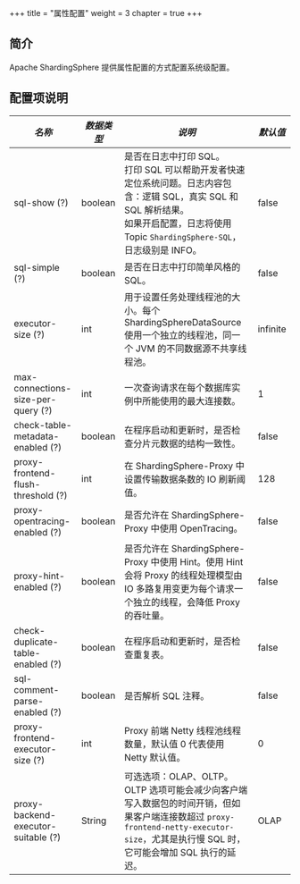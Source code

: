 +++
title = "属性配置"
weight = 3
chapter = true
+++

## 简介

Apache ShardingSphere 提供属性配置的方式配置系统级配置。

## 配置项说明

| *名称*                             | *数据类型*   | *说明*                                                                                                                                                                           | *默认值*  |
| ---------------------------------- | ----------- | ------------------------------------------------------------------------------------------------------------------------------------------------------------------------------ | -------- |
| sql-show (?)                       | boolean     | 是否在日志中打印 SQL。 <br /> 打印 SQL 可以帮助开发者快速定位系统问题。日志内容包含：逻辑 SQL，真实 SQL 和 SQL 解析结果。<br /> 如果开启配置，日志将使用 Topic `ShardingSphere-SQL`，日志级别是 INFO。 | false    |
| sql-simple (?)                     | boolean     | 是否在日志中打印简单风格的 SQL。                                                                                                                                                     | false   |
| executor-size (?)                  | int         | 用于设置任务处理线程池的大小。每个 ShardingSphereDataSource 使用一个独立的线程池，同一个 JVM 的不同数据源不共享线程池。                                                                         | infinite |
| max-connections-size-per-query (?) | int         | 一次查询请求在每个数据库实例中所能使用的最大连接数。                                                                                                                                     | 1        |
| check-table-metadata-enabled (?)   | boolean     | 在程序启动和更新时，是否检查分片元数据的结构一致性。                                                                                                                                      | false    |
| proxy-frontend-flush-threshold (?) | int         | 在 ShardingSphere-Proxy 中设置传输数据条数的 IO 刷新阈值。                                                                                                                            | 128      |
| proxy-opentracing-enabled (?)      | boolean     | 是否允许在 ShardingSphere-Proxy 中使用 OpenTracing。                                                                                                                                | false    |
| proxy-hint-enabled (?)             | boolean     | 是否允许在 ShardingSphere-Proxy 中使用 Hint。使用 Hint 会将 Proxy 的线程处理模型由 IO 多路复用变更为每个请求一个独立的线程，会降低 Proxy 的吞吐量。                                              | false    |
| check-duplicate-table-enabled (?)  | boolean     | 在程序启动和更新时，是否检查重复表。                                                                                                                                                   | false    |
| sql-comment-parse-enabled (?)      | boolean     | 是否解析 SQL 注释。                                                                                                                                                               | false    |
| proxy-frontend-executor-size (?)   | int         | Proxy 前端 Netty 线程池线程数量，默认值 0 代表使用 Netty 默认值。                                                                                                                      | 0      |
| proxy-backend-executor-suitable (?)| String      | 可选选项：OLAP、OLTP。OLTP 选项可能会减少向客户端写入数据包的时间开销，但如果客户端连接数超过 `proxy-frontend-netty-executor-size`，尤其是执行慢 SQL 时，它可能会增加 SQL 执行的延迟。              | OLAP    |
